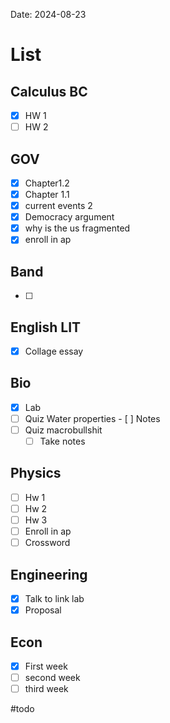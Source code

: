 Date:  2024-08-23
# List

## Calculus BC
- [x] HW 1
- [ ] HW 2
## GOV
- [x] Chapter1.2 
- [x] Chapter 1.1
- [x] current events 2
- [x] Democracy argument
- [x] why is the us fragmented
- [x] enroll in ap 
## Band 
- [ ] 
## English LIT
- [x] Collage essay
## Bio
- [x] Lab
- [ ] Quiz Water properties
		- [ ] Notes
- [ ] Quiz macrobullshit
	- [ ] Take notes
## Physics 
- [ ] Hw 1
- [ ] Hw 2
- [ ] Hw 3
- [ ] Enroll in ap
- [ ] Crossword
## Engineering
- [x]  Talk to link lab
- [x] Proposal
## Econ
- [x] First week
- [ ] second week
- [ ] third week

#todo